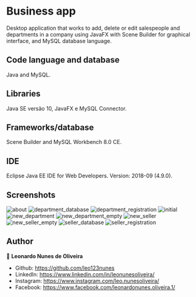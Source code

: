 # Business app
Desktop application that works to add, delete or edit salespeople and departments in a
company using JavaFX with Scene Builder for graphical interface, and MySQL database language.

## Code language and database
Java and MySQL.

## Libraries
Java SE versão 10, JavaFX e MySQL Connector.

## Frameworks/database
Scene Builder and MySQL Workbench 8.0 CE.

## IDE
Eclipse Java EE IDE for Web Developers. Version: 2018-09 (4.9.0).

## Screenshots
![about](https://user-images.githubusercontent.com/53942734/143716200-5a67d85b-d380-44f4-9567-5517ca621144.png)
![department_database](https://user-images.githubusercontent.com/53942734/143716217-f9df8200-033c-4507-af84-030be21a139c.png)
![department_registration](https://user-images.githubusercontent.com/53942734/143716226-8badb3cd-5939-455d-a0db-112a3a11302c.png)
![initial](https://user-images.githubusercontent.com/53942734/143716230-50ba34ba-243d-46d1-a5f7-52e513283683.png)
![new_department](https://user-images.githubusercontent.com/53942734/143716237-ebb9d29a-d0ca-4fc6-9488-0847616b9e56.png)
![new_department_empty](https://user-images.githubusercontent.com/53942734/143716244-11d31911-e225-4d80-8478-a5fbefc02c5a.png)
![new_seller](https://user-images.githubusercontent.com/53942734/143716252-d82934ed-8a46-4531-81cf-c69d743fe3e5.png)
![new_seller_empty](https://user-images.githubusercontent.com/53942734/143716259-cdcb6f1f-139f-4e97-b6a9-b4d3ac5f7228.png)
![seller_database](https://user-images.githubusercontent.com/53942734/143716265-a61fc54d-b7bd-4a7a-88ff-fe116f39823e.png)
![seller_registration](https://user-images.githubusercontent.com/53942734/143716271-20edc545-b5a5-41ee-9203-a2c08d5b88ac.png)

## Author

👤 **Leonardo Nunes de Oliveira**

* Github: https://github.com/leo123nunes
* LinkedIn: https://www.linkedin.com/in/leonunesoliveira/
* Instagram: https://www.instagram.com/leo.nunesoliveira/
* Facebook: https://www.facebook.com/leonardonunes.oliveira.1/

